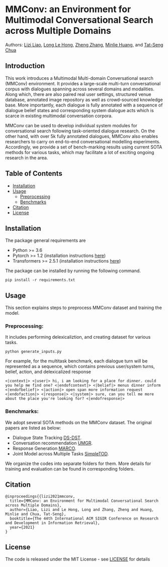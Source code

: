 


# MMConv: an Environment for Multimodal Conversational Search across Multiple Domains
Authors: [Lizi Liao](https://scholar.google.com.sg/citations?user=W2b08EUAAAAJ&hl=en), [Long Le Hong](https://github.com/LongLeCE), [Zheng Zhang](https://scholar.google.com.sg/citations?hl=en&user=S2bil1cAAAAJ), [Minlie Huang](https://scholar.google.com.sg/citations?hl=en&user=P1jPSzMAAAAJ), and [Tat-Seng Chua](https://scholar.google.com.sg/citations?hl=en&user=Z9DWCBEAAAAJ)

## Introduction
This work introduces a Multimodal Multi-domain Conversational search (MMConv) environment. It provides a large-scale multi-turn conversational corpus with dialogues spanning across several domains and modalities. Along which, there are also paired real user settings, structured venue database, annotated image repository as well as crowd-sourced knowledge base. More importantly, each dialogue is fully annotated with a sequence of dialogue belief states and corresponding system dialogue acts which is scarce in existing multimodal conversation corpora. 

MMConv can be used to develop individual system modules for conversational search following task-oriented dialogue research. On the otherhand, with over 5k fully annotated dialogues, MMConv also enables researchers to carry on end-to-end conversational modelling experiments. Accordingly, we provide a set of bench-marking results using current SOTA methods for various tasks, which may facilitate a lot of exciting ongoing research in the area.

 

## Table of Contents
- [Installation](#installation) 
- [Usage](#usage) 
    - [Preprocessing](#preprocessing)
    - [Benchmarks](#Benchmarks)
- [Citation](#citation)
- [License](#license)
 

## Installation

The package general requirements are

- Python >= 3.6
- Pytorch >= 1.2 (installation instructions [here](https://pytorch.org/))
- Transformers >= 2.5.1 (installation instructions [here](https://huggingface.co/transformers/))
 
The package can be installed by running the following command.  

```pip install -r requirements.txt```


## Usage
This section explains steps to preprocess MMConv dataset and training the model. 

### Preprocessing: 
It includes performing delexicaliztion, and creating dataset for various tasks.
```
python generate_inputs.py
```
For example, for the multitask benchmark, each dialogue turn will be represented as a sequence, which contains previous user/system turns, belief, action, and delexicalized response

```
<|context|> <|user|> hi, i am looking for a place for dinner. could you help me find one? <|endofcontext|> <|belief|> menus dinner inform <|endofbelief|> <|action|> open span more information request <|endofaction|> <|response|> <|system|> sure, can you tell me more about the place you're looking for? <|endofresponse|>
```


### Benchmarks: 
We adopt several SOTA methods on the MMConv dataset. The original papers are listed as below:
-  Dialogue State Tracking    [DS-DST](https://arxiv.org/abs/1910.03544).
-  Conversation recommendation    [UMGR](https://www.aclweb.org/anthology/2020.coling-main.463/).
-  Response Generation    [MARCO](https://www.aclweb.org/anthology/2020.acl-main.638.pdf).
-  Joint Model across Multiple Tasks    [SimpleTOD](https://proceedings.neurips.cc/paper/2020/hash/e946209592563be0f01c844ab2170f0c-Abstract.html).

We organize the codes into separate folders for them. More details for training and evaluation can be found in corresponding folders.

## Citation
```
@inproceedings{{lizi2021mmconv,
  title={MMConv: an Environment for Multimodal Conversational Search across Multiple Domains},
  author={Liao, Lizi and Le Hong, Long and Zhang, Zheng and Huang, Minlie and Chua, Tat-Seng},
  booktitle={The 44th International ACM SIGIR Conference on Research and Development in Information Retrieval},
  year={2021}
}
```


## License
The code is released under the MIT License - see [LICENSE](LICENSE.txt) for details